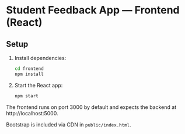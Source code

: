 # Student Feedback App — Frontend (React)

## Setup
1. Install dependencies:
   ```bash
   cd frontend
   npm install
   ```
2. Start the React app:
   ```bash
   npm start
   ```

The frontend runs on port 3000 by default and expects the backend at http://localhost:5000.

Bootstrap is included via CDN in `public/index.html`.
